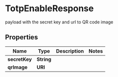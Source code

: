 

# TotpEnableResponse

payload with the secret key and url to QR code image

## Properties

Name | Type | Description | Notes
------------ | ------------- | ------------- | -------------
**secretKey** | **String** |  | 
**qrImage** | **URI** |  | 



